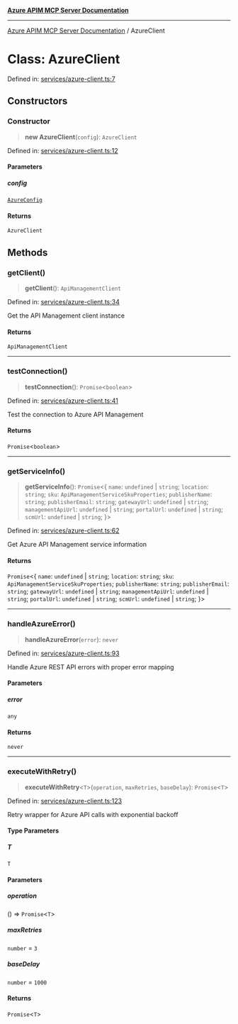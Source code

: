 [**Azure APIM MCP Server Documentation**](../README.md)

***

[Azure APIM MCP Server Documentation](../globals.md) / AzureClient

# Class: AzureClient

Defined in: [services/azure-client.ts:7](https://github.com/dviana78/test-mcp-repo/blob/main/src/services/azure-client.ts#L7)

## Constructors

### Constructor

> **new AzureClient**(`config`): `AzureClient`

Defined in: [services/azure-client.ts:12](https://github.com/dviana78/test-mcp-repo/blob/main/src/services/azure-client.ts#L12)

#### Parameters

##### config

[`AzureConfig`](../interfaces/AzureConfig.md)

#### Returns

`AzureClient`

## Methods

### getClient()

> **getClient**(): `ApiManagementClient`

Defined in: [services/azure-client.ts:34](https://github.com/dviana78/test-mcp-repo/blob/main/src/services/azure-client.ts#L34)

Get the API Management client instance

#### Returns

`ApiManagementClient`

***

### testConnection()

> **testConnection**(): `Promise`\<`boolean`\>

Defined in: [services/azure-client.ts:41](https://github.com/dviana78/test-mcp-repo/blob/main/src/services/azure-client.ts#L41)

Test the connection to Azure API Management

#### Returns

`Promise`\<`boolean`\>

***

### getServiceInfo()

> **getServiceInfo**(): `Promise`\<\{ `name`: `undefined` \| `string`; `location`: `string`; `sku`: `ApiManagementServiceSkuProperties`; `publisherName`: `string`; `publisherEmail`: `string`; `gatewayUrl`: `undefined` \| `string`; `managementApiUrl`: `undefined` \| `string`; `portalUrl`: `undefined` \| `string`; `scmUrl`: `undefined` \| `string`; \}\>

Defined in: [services/azure-client.ts:62](https://github.com/dviana78/test-mcp-repo/blob/main/src/services/azure-client.ts#L62)

Get Azure API Management service information

#### Returns

`Promise`\<\{ `name`: `undefined` \| `string`; `location`: `string`; `sku`: `ApiManagementServiceSkuProperties`; `publisherName`: `string`; `publisherEmail`: `string`; `gatewayUrl`: `undefined` \| `string`; `managementApiUrl`: `undefined` \| `string`; `portalUrl`: `undefined` \| `string`; `scmUrl`: `undefined` \| `string`; \}\>

***

### handleAzureError()

> **handleAzureError**(`error`): `never`

Defined in: [services/azure-client.ts:93](https://github.com/dviana78/test-mcp-repo/blob/main/src/services/azure-client.ts#L93)

Handle Azure REST API errors with proper error mapping

#### Parameters

##### error

`any`

#### Returns

`never`

***

### executeWithRetry()

> **executeWithRetry**\<`T`\>(`operation`, `maxRetries`, `baseDelay`): `Promise`\<`T`\>

Defined in: [services/azure-client.ts:123](https://github.com/dviana78/test-mcp-repo/blob/main/src/services/azure-client.ts#L123)

Retry wrapper for Azure API calls with exponential backoff

#### Type Parameters

##### T

`T`

#### Parameters

##### operation

() => `Promise`\<`T`\>

##### maxRetries

`number` = `3`

##### baseDelay

`number` = `1000`

#### Returns

`Promise`\<`T`\>
